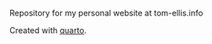 Repository for my personal website at tom-ellis.info

Created with [quarto](https://quarto.org/docs/websites/).
